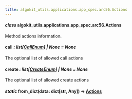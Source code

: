 ```yaml
---
title: algokit_utils.applications.app_spec.arc56.Actions
---
```


#### _class_ algokit_utils.applications.app_spec.arc56.Actions

Method actions information.

#### call _: list[[CallEnum](#algokit_utils.applications.app_spec.arc56.CallEnum)] | None_ _= None_

The optional list of allowed call actions

#### create _: list[[CreateEnum](#algokit_utils.applications.app_spec.arc56.CreateEnum)] | None_ _= None_

The optional list of allowed create actions

#### _static_ from_dict(data: dict[str, Any]) → [Actions](#algokit_utils.applications.app_spec.arc56.Actions)
